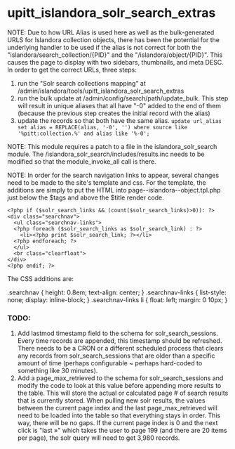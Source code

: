 # upitt_islandora_solr_search_extras

NOTE:  Due to how URL Alias is used here as well as the bulk-generated URLS for Islandora collection objects, there has been the potential for the underlying handler to be used if the alias is not correct for both the "islandora/search_collection/{PID}" and the "/islandora/object/{PID}".  This causes the page to display with two sidebars, thumbnails, and meta DESC.  In order to get the correct URLs, three steps:

1. run the "Solr search collections mapping" at /admin/islandora/tools/upitt_islandora_solr_search_extras
2. run the bulk update at /admin/config/search/path/update_bulk.  This step will result in unique aliases that all have "-0" added to the end of them (because the previous step creates the initial record with the alias)
3. update the records so that both have the same alias.  `update url_alias set alias = REPLACE(alias, '-0', '') where source like '%pitt:collection.%' and alias like '%-0';`

NOTE:  This module requires a patch to a file in the islandora_solr_search 
module.  The /islandora_solr_search/includes/results.inc needs to be modified 
so that the module_invoke_all call is there.

NOTE:  In order for the search navigation links to appear, several changes need to be made to the site's template and css.  For the template, the additions are simply to put the HTML into page--islandora--object.tpl.php just below the $tags and above the $title render code.

    <?php if ($solr_search_links && (count($solr_search_links)>0)): ?>
    <div class="searchnav">
      <ul class="searchnav-links">
      <?php foreach ($solr_search_links as $solr_search_link) : ?>
        <li><?php print $solr_search_link; ?></li>
      <?php endforeach; ?>
      </ul>
      <br class="clearfloat">
    </div>
    <?php endif; ?>

The CSS additions are:

.searchnav {
        height: 0.8em;
	text-align: center;
}
.searchnav-links {
	list-style: none;
	display: inline-block;
}
.searchnav-links li {
	float: left;
	margin: 0 10px;
}

### TODO:
1. Add lastmod timestamp field to the schema for solr_search_sessions.  Every time records are appended, this timestamp should be refreshed.  There needs to be a CRON or a different scheduled process that clears any records from solr_search_sessions that are older than a specific amount of time (perhaps configurable ~ perhaps hard-coded to something like 30 minutes).
2. Add a page_max_retrieved to the schema for solr_search_sessions and modify the code to look at this value before appending more results to the table.  This will store the actual or calculated page # of search results that is currently stored.  When pulling new solr results, the values between the current page index and the last page_max_retrieved will need to be loaded into the table so that everything stays in order.  This way, there will be no gaps.  If the current page index is 0 and the next click is "last »" which takes the user to page 199 (and there are 20 items per page), the solr query will need to get 3,980 records.
 
